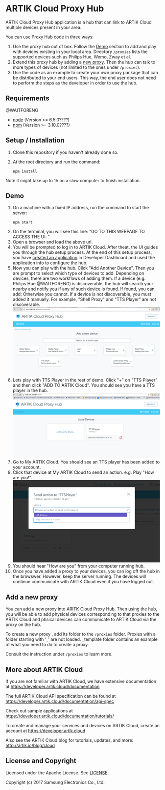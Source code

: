 # ARTIK Cloud Proxy Hub

ARTIK Cloud Proxy Hub application is a hub that can link to ARTIK Cloud multiple devices present in your area.

You can use Proxy Hub code in three ways:

1. Use the proxy hub out of box. Follow the [Demo](#demo) section to add and play with devices existing in your local area. Directory `/proxies` lists the supported devices such as Philips Hue, Wemo, Zway et al.
2. Extend this proxy hub by adding a [new proxy](#add-a-new-proxy). Then the hub can talk to more types of devices (not limited to the ones under `/proxies`).
3. Use the code as an example to create your own proxy package that can be distributed to your end users. This way, the end user does not need to perform the steps as the developer in order to use the hub.

## Requirements
@WAITFORENG
- [node](https://nodejs.org/en/download/)  (Version >= 6.5.0????) 
- [npm](https://www.npmjs.com/get-npm) (Version >= 3.10.0????)

## Setup / Installation

 1. Clone this repository if you haven't already done so.

 2. At the root directory and run the command:
    ~~~shell
    npm install
    ~~~

Note it might take up to 1h on a slow computer to finish installation.

## Demo

 1. On a machine with a fixed IP address, run the command to start the server:
    ~~~shell
    npm start
    ~~~
 2. On the terminal, you will see this line:
"GO TO THIS WEBPAGE TO ACCESS THE UI: <url>"
 2. Open a browser and load the above url.
 3. You will be prompted to log in to ARTIK Cloud. After theat, the UI guides you through the hub setup process. At the end of this setup process, you have [created an application](https://developer.artik.cloud/documentation/tools/web-tools.html#creating-an-application) in Developer Dashboard and used the application info to configure the hub. 
 4. Now you can play with the hub. Click "Add Another Device". Then you are prompt to select which type of devices to add. Depending on devices, there are two workflows of adding them. If a device (e.g. Philips Hue @WAITFORENG) is discoverable, the hub will search your nearby and notify you if any of such device is found. If found, you can add; Otherwise you cannot. If a device is not discoverable, you must added it manually. For example, "Shell Proxy" and "TTS Player" are not discoverable. 
 ![Add Devices](./img/screen2.png)
 4. Lets play with TTS Player in the rest of demo. Click "+" on "TTS Player" and then click "ADD TO ARTIK Cloud". You should see you have a TTS player in the hub.
  ![Add Devices](./img/screen4_TTSplayer.png)
 5. Go to My ARTIK Cloud. You should see an TTS player has been added to your account.
 6. Click that device at My ARTIK Cloud to send an action. e.g. Play "How are you!".
  ![Add Devices](./img/screen5_sendAction.png)
 7. You should hear "How are you" from your computer running hub.
 8. Once you have added a proxy to your devices, you can log off the hub in the browswer. However, keep the server running. The devices will continue communicate with ARTIK Cloud even if you have logged out. 
 
## Add a new proxy

You can add a new proxy into ARITK Cloud Proxy Hub. Then using the hub, you will be able to add physical devices corresponding to that proxies to the ARTIK Cloud and phsical devices can communicate to ARTIK Cloud via the proxy on the hub.

To create a new proxy , add its folder to the `/proxies` folder. Proxies with a folder starting with '_' are not loaded. _template folder contains an example of what you need to do to create a proxy.

Consult the instruction under `/proxies` to learn more.

## More about ARTIK Cloud

If you are not familiar with ARTIK Cloud, we have extensive documentation at https://developer.artik.cloud/documentation

The full ARTIK Cloud API specification can be found at https://developer.artik.cloud/documentation/api-spec

Check out sample applications at https://developer.artik.cloud/documentation/tutorials/

To create and manage your services and devices on ARTIK Cloud, create an account at https://developer.artik.cloud

Also see the ARTIK Cloud blog for tutorials, updates, and more: http://artik.io/blog/cloud

## License and Copyright

Licensed under the Apache License. See [LICENSE](LICENSE).

Copyright (c) 2017 Samsung Electronics Co., Ltd.

